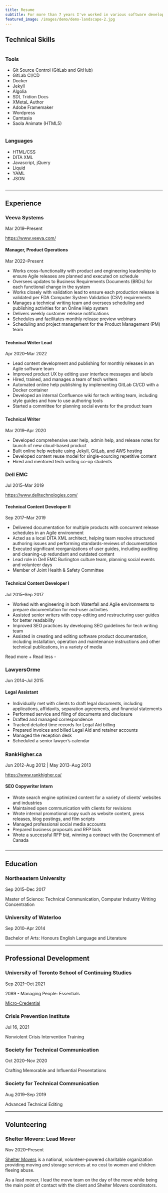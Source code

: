 ```yaml
---
title: Resume
subtitle: For more than 7 years I've worked in various software development teams with a demonstrated history of success and progression. My passion is learning new technologies and finding creative ways to communicate difficult concepts. I currently work at Veeva Systems, where I manage product operations for a software team.  
featured_image: /images/demo/demo-landscape-2.jpg
---
```


<div>
   <h2>Technical Skills</h2>
   <div class="row">
      <div class="column">
         <h3>Tools</h3>
         <ul>
            <li>Git Source Control (GitLab and GitHub)</li>
            <li>GitLab CI/CD</li>
            <li>Docker</li>
            <li>Jekyll</li>
            <li>Algolia</li>
            <li>SDL Tridion Docs</li>
            <li>XMetaL Author</li>
            <li>Adobe Framemaker</li>
            <li>Wordpress</li>
            <li>Camtasia</li>
            <li>Saola Animate (HTML5)</li>
         </ul>
      </div>
      <div class="column">
         <h3>Languages</h3>
         <ul>
            <li>HTML/CSS</li>
            <li>DITA XML</li>
            <li>Javascript, jQuery</li>
            <li>Liquid</li>
            <li>YAML</li>
            <li>JSON</li>
         </ul>
      </div>
   </div>
</div>
<hr>
<div>
   <h2>Experience</h2>
   <h3>Veeva Systems</h3>
   <p class="date">Mar 2019–Present</p>
   <p style="margin-bottom: 15px;"><a href="https://www.veeva.com/" target="_blank"><i class="fas fa-link"></i> https://www.veeva.com/</a></p>
   <div class="timeline-container">
      <div class="timeline-block" style="margin-bottom: 25px">
         <div class="marker"></div>
         <div class="timeline-content">
            <h4>Manager, Product Operations</h4>
            <span class="date">Mar 2022–Present</span>
            <ul>
               <li>Works cross-functionality with product and engineering leadership to ensure Agile releases are planned and executed on schedule</li>
               <li>Oversees updates to Business Requirements Documents (BRDs) for each functional change in the system</li>
               <li>Works closely with validation lead to ensure each production release is validated per FDA Computer System Validation (CSV) requirements</li>
               <li>Manages a technical writing team and oversees scheduling and publishing activities for an Online Help system</li>
               <li>Delivers weekly customer release notifications</li>
               <li>Schedules and facilitates monthly release preview webinars</li>
               <li style="margin-bottom: 0px;">Scheduling and project management for the Product Management (PM) team</li>
            </ul>
         </div>
      </div>
      <div class="timeline-block" style="margin-bottom: 25px">
         <div class="marker"></div>
         <div class="timeline-content">
            <h4>Technical Writer Lead</h4>
            <span class="date">Apr 2020–Mar 2022</span>
            <ul>
               <li>Lead content development and publishing for monthly releases in an Agile software team</li>
               <li>Improved product UX by editing user interface messages and labels</li>
               <li>Hired, trained, and manages a team of tech writers</li>
               <li>Automated online help publishing by implementing GitLab CI/CD with a Docker container</li>
               <li>Developed an internal Confluence wiki for tech writing team, including style guides and how to use authoring tools</li>
               <li style="margin-bottom: 0px;">Started a committee for planning social events for the product team</li>
            </ul>
         </div>
      </div>
      <div class="timeline-block">
         <div class="marker"></div>
         <div class="timeline-content">
            <h4>Technical Writer</h4>
            <span class="date">Mar 2019–Apr 2020</span>
            <ul>
               <li>Developed comprehensive user help, admin help, and release notes for launch of new cloud-based product</li>
               <li>Built online help website using Jekyll, GitLab, and AWS hosting</li>
               <li>Developed content reuse model for single-sourcing repetitive content</li>
               <li style="margin-bottom: 0px;">Hired and mentored tech writing co-op students</li>
            </ul>
         </div>
      </div>
   </div>
   <h3>Dell EMC</h3>
   <p class="date">Jul 2015–Mar 2019</p>
   <p style="margin-bottom: 15px;"><a href="https://www.delltechnologies.com/" target="_blank"><i class="fas fa-link"></i> https://www.delltechnologies.com/</a></p>
   <div class="timeline-container">
      <div class="timeline-block" style="margin-bottom: 25px">
         <div class="marker"></div>
         <div class="timeline-content">
            <h4>Technical Content Developer II</h4>
            <span class="date">Sep 2017–Mar 2019</span>
            <ul>
               <li>Delivered documentation for multiple products with concurrent release schedules in an Agile environment</li>
               <li>Acted as a local DITA XML architect, helping team resolve structured authoring issues and performing standards-reviews of documentation</li>
               <li>Executed significant reorganizations of user guides, including auditing and cleaning-up redundant and outdated content</li>
               <li>Lead role in Dell EMC Burlington culture team, planning social events and volunteer days</li>
               <li style="margin-bottom: 0px;">Member of Joint Health & Safety Committee</li>
            </ul>
         </div>
      </div>
      <div class="timeline-block">
         <div class="marker"></div>
         <div class="timeline-content">
            <h4>Technical Content Developer I</h4>
            <span class="date">Jul 2015–Sep 2017</span>
            <ul>
               <li>Worked with engineering in both Waterfall and Agile environments to prepare documentation for end-user activities</li>
               <li>Assisted senior writers with copy-editing and restructuring user guides for better readability</li>
               <li>Improved SEO practices by developing SEO guidelines for tech writing team</li>
               <li style="margin-bottom: 0px;">Assisted in creating and editing software product documentation, including installation, operation and maintenance instructions and other technical publications, in a variety of media</li>
            </ul>
         </div>
      </div>
   </div>
</div>
<a id="show" role="button" tab-index="0" onclick="showmore()">Read more +</a>
<a id="hide" role="button" tab-index="0" onclick="showless()" class="nodisplay">Read less -</a>
<div style="margin-top: 20px;" id="extra-experience" class="nodisplay">
<h3>LawyersOrme</h3>
<p style="margin-bottom: 15px;" class="date">Jun 2014–Jul 2015</p>
<div class="timeline-container">
   <div class="timeline-block" style="margin-bottom: 25px">
      <div class="marker"></div>
      <div class="timeline-content">
         <h4>Legal Assistant</h4>
         <ul>
            <li>Individually met with clients to draft legal documents, including applications, affidavits, separation agreements, and financial statements</li>
            <li>Performed service and filing of documents and disclosure</li>
            <li>Drafted and managed correspondence</li>
            <li>Tracked detailed time records for Legal Aid billing</li>
            <li>Prepared invoices and billed Legal Aid and retainer accounts</li>
            <li>Managed the reception desk</li>
            <li style="margin-bottom: 0px;">Scheduled a senior lawyer’s calendar</li>
         </ul>
      </div>
   </div>
</div>
<h3>RankHigher.ca</h3>
<p class="date">Jun 2012–Aug 2012 | May 2013–Aug 2013</p>
<p style="margin-bottom: 15px;"><a href="https://www.rankhigher.ca/" target="_blank"><i class="fas fa-link"></i> https://www.rankhigher.ca/</a></p>
<div class="timeline-container">
   <div class="timeline-block" style="margin-bottom: 25px">
      <div class="marker"></div>
      <div class="timeline-content">
         <h4>SEO Copywriter Intern</h4>
         <ul>
            <li>Wrote search engine optimized content for a variety of clients’ websites and industries</li>
            <li>Maintained open communication with clients for revisions</li>
            <li>Wrote internal promotional copy such as website content, press releases, blog  postings, and film scripts</li>
            <li>Managed professional social media accounts</li>
            <li>Prepared business proposals and RFP bids</li>
            <li style="margin-bottom: 0px;">Wrote a successful RFP bid, winning a contract with the Government of Canada</li>
         </ul>
      </div>
   </div>
</div>
</div>
<hr>
<div>
   <h2>Education</h2>
   <h3>Northeastern University</h3>
   <p class="date">Sep 2015–Dec 2017</p>
   <p>Master of Science: Technical Communication, Computer Industry Writing Concentration</p>
   <h3>University of Waterloo</h3>
   <p class="date">Sep 2010–Apr 2014</p>
   <p>Bachelor of Arts: Honours English Language and Literature</p>
</div>
<hr>
<div>
   <h2>Professional Development</h2>
   <h3>University of Toronto School of Continuing Studies</h3>
   <p class="date">Sep 2021–Oct 2021</p>
   <p>2089 - Managing People: Essentials</p>
   <p><a href="https://micro-credential.learn.utoronto.ca/check/49F11A91527DB23F6FCA151824513DBD688729181DED44EDC03DE690B91FAA14RnhRd0podXgvb3pWL3NHYXhhaVdwdmpURnIzTy9Dc0NUSGVyTnM0TDVodUFqUkNW" target="_blank"><i class="fas fa-link"></i> Micro-Credential</a></p>
   <h3>Crisis Prevention Institute</h3>
   <p class="date">Jul 16, 2021</p>
   <p>Nonviolent Crisis Intervention Training</p>
   <h3>Society for Technical Communication</h3>
   <p class="date">Oct 2020–Nov 2020</p>
   <p>Crafting Memorable and Influential Presentations</p>
   <h3>Society for Technical Communication</h3>
   <p class="date">Aug 2019–Sep 2019</p>
   <p>Advanced Technical Editing</p>
</div>
<hr>
<div>
   <h2>Volunteering</h2>
   <h3>Shelter Movers: Lead Mover</h3>
   <p class="date">Nov 2020–Present</p>
   <p><a href="https://www.sheltermovers.com/">Shelter Movers</a> is a national, volunteer-powered charitable organization providing moving and storage services at no cost to women and children fleeing abuse.</p>
   <p>As a lead mover, I lead the move team on the day of the move while being the main point of contact with the client and Shelter Movers coordinators.</p>
</div>

